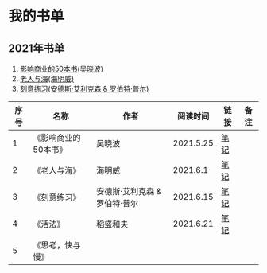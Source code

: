 # 我的书单

## 2021年书单
1. [影响商业的50本书(吴晓波)](https://github.com/xiaoboji/j-books/tree/main/1-%E5%BD%B1%E5%93%8D%E5%95%86%E4%B8%9A%E7%9A%8450%E6%9C%AC%E4%B9%A6(%E5%90%B4%E6%99%93%E6%B3%A2))
2. [老人与海(海明威)](https://github.com/xiaoboji/j-books/tree/main/2-%E8%80%81%E4%BA%BA%E4%B8%8E%E6%B5%B7)
3. [刻意练习(安德斯·艾利克森 & 罗伯特·普尔)](https://github.com/xiaoboji/j-books/tree/main/3-%E5%88%BB%E6%84%8F%E7%BB%83%E4%B9%A0)


序号     | 名称  | 作者  | 阅读时间  | 链接  | 备注 
-------- | -----| -----| -----| -----| -----
1  | 《影响商业的50本书》 |吴晓波| 2021.5.25 |[笔记](./1-影响商业的50本书) | 
2  |《老人与海》 |海明威| 2021.6.1 |[笔记](./2-老人与海) | 
3  |《刻意练习》 |安德斯·艾利克森 & 罗伯特·普尔| 2021.6.15 |[笔记](./3-刻意练习) | 
4  |《活法》 |稻盛和夫| 2021.6.21 |[笔记](./4-活法) | 
5  |《思考，快与慢》 ||  | | 